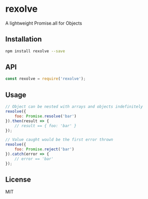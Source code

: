 # rexolve
A lightweight Promise.all for Objects

## Installation

```sh
npm install rexolve --save
```

## API
```javascript
const rexolve = require('rexolve');
```

## Usage

```javascript
// Object can be nested with arrays and objects indefinitely
rexolve({
    foo: Promise.resolve('bar')
}).then(result => {
    // result == { foo: 'bar' }
});

// Value caught would be the first error thrown
rexolve({
    foo: Promise.reject('bar')
}).catch(error => {
    // error == 'bar'
});
```

## License

MIT
